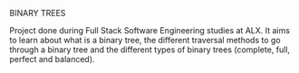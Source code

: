 BINARY TREES

Project done during Full Stack Software Engineering studies at ALX. It aims to learn about what is a binary tree, the different traversal methods to go through a binary tree and the different types of binary trees (complete, full, perfect and balanced).
